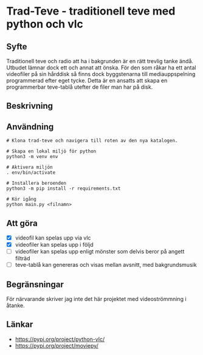 # Trad-Teve - traditionell teve med python och vlc

## Syfte
Traditionell teve och radio att ha i bakgrunden är en rätt trevlig tanke ändå.
Utbudet lämnar dock ett och annat att önska.
För den som råkar ha ett antal videofiler på sin hårddisk så finns dock byggstenarna till mediauppspelning programmerad efter eget tycke. 
Detta är en ansatts att skapa en programmerbar teve-tablå utefter de filer man har på disk.

## Beskrivning

## Användning
```
# Klona trad-teve och navigera till roten av den nya katalogen.

# Skapa en lokal miljö för python
python3 -m venv env

# Aktivera miljön
. env/bin/activate

# Installera beroenden
python3 -m pip install -r requirements.txt

# Kör igång
python main.py <filnamn>
```

## Att göra
- [x] videofil kan spelas upp via vlc
- [x] videofiler kan spelas upp i följd
- [ ] videofiler kan spelas upp enligt mönster som delvis beror på angett filträd
- [ ] teve-tablå kan genereras och visas mellan avsnitt, med bakgrundsmusik
 
## Begränsningar
För närvarande skriver jag inte det här projektet med videoströmmning i åtanke.

## Länkar
- https://pypi.org/project/python-vlc/
- https://pypi.org/project/moviepy/
